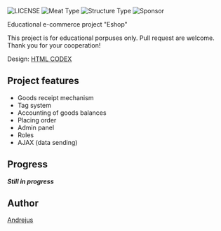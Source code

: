 
![LICENSE](https://img.shields.io/badge/license-MIT-blue.svg?style=flat-square)
![Meat Type](https://img.shields.io/badge/Meat-Chicken-yellow)
![Structure Type](https://img.shields.io/badge/Love-Symfony-red)
![Sponsor](https://img.shields.io/badge/Sponsor-BA-orange)


Educational e-commerce project "Eshop"

This project is for educational porpuses only. Pull request are welcome. Thank you for your cooperation!

Design: [HTML CODEX](https://www.free-css.com/free-css-templates/page260/e-store)


## Project features
- Goods receipt mechanism
- Tag system
- Accounting of goods balances
- Placing order
- Admin panel
- Roles
- AJAX (data sending)

## Progress
***Still in progress***

## Author
[Andrejus](https://github.com/andrejusnec)
